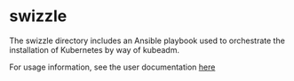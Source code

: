 swizzle
=======
The swizzle directory includes an Ansible playbook used to orchestrate the installation of Kubernetes by way of kubeadm.

For usage information, see the user documentation [here](../docs/bootstrapping-a-kubernetes-cluster.md)